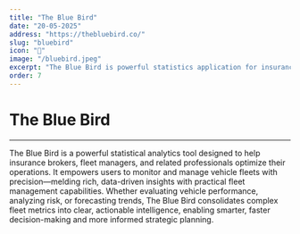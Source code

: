 ```yaml
---
title: "The Blue Bird"
date: "20-05-2025"
address: "https://thebluebird.co/"
slug: "bluebird"
icon: "🌙"
image: "/bluebird.jpeg"
excerpt: "The Blue Bird is powerful statistics application for insurance brokers."
order: 7
---
```


# The Blue Bird

---

The Blue Bird is a powerful statistical analytics tool designed to help insurance brokers, fleet managers, and related professionals optimize their operations. It empowers users to monitor and manage vehicle fleets with precision—melding rich, data-driven insights with practical fleet management capabilities. Whether evaluating vehicle performance, analyzing risk, or forecasting trends, The Blue Bird consolidates complex fleet metrics into clear, actionable intelligence, enabling smarter, faster decision-making and more informed strategic planning.
